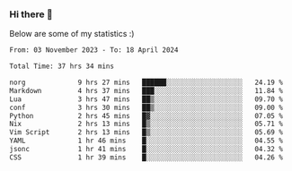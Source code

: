 ### Hi there 👋
Below are some of my statistics :)

<!--START_SECTION:waka-->

```txt
From: 03 November 2023 - To: 18 April 2024

Total Time: 37 hrs 34 mins

norg             9 hrs 27 mins   ██████░░░░░░░░░░░░░░░░░░░   24.19 %
Markdown         4 hrs 37 mins   ███░░░░░░░░░░░░░░░░░░░░░░   11.84 %
Lua              3 hrs 47 mins   ██▒░░░░░░░░░░░░░░░░░░░░░░   09.70 %
conf             3 hrs 30 mins   ██▒░░░░░░░░░░░░░░░░░░░░░░   09.00 %
Python           2 hrs 45 mins   █▓░░░░░░░░░░░░░░░░░░░░░░░   07.05 %
Nix              2 hrs 13 mins   █▒░░░░░░░░░░░░░░░░░░░░░░░   05.71 %
Vim Script       2 hrs 13 mins   █▒░░░░░░░░░░░░░░░░░░░░░░░   05.69 %
YAML             1 hr 46 mins    █░░░░░░░░░░░░░░░░░░░░░░░░   04.55 %
jsonc            1 hr 41 mins    █░░░░░░░░░░░░░░░░░░░░░░░░   04.32 %
CSS              1 hr 39 mins    █░░░░░░░░░░░░░░░░░░░░░░░░   04.26 %
```

<!--END_SECTION:waka-->

<!--
**KlapenHz/KlapenHz** is a ✨ _special_ ✨ repository because its `README.md` (this file) appears on your GitHub profile.

Here are some ideas to get you started:

- 🔭 I’m currently working on ...
- 🌱 I’m currently learning ...
- 👯 I’m looking to collaborate on ...
- 🤔 I’m looking for help with ...
- 💬 Ask me about ...
- 📫 How to reach me: ...
- 😄 Pronouns: ...
- ⚡ Fun fact: ...
-->
